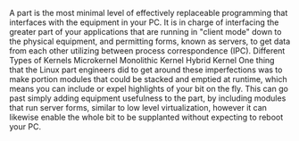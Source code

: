 A part is the most minimal level of effectively replaceable programming that interfaces with the equipment in your PC. It is in charge of interfacing the greater part of your applications that are running in "client mode" down to the physical equipment, and permitting forms, known as servers, to get data from each other utilizing between process correspondence (IPC). 
Different Types of Kernels Microkernel Monolithic Kernel Hybrid Kernel One thing that the Linux part engineers did to get around these imperfections was to make portion modules that could be stacked and emptied at runtime, which means you can include or expel highlights of your bit on the fly. This can go past simply adding equipment usefulness to the part, by including modules that run server forms, similar to low level virtualization, however it can likewise enable the whole bit to be supplanted without expecting to reboot your PC.
